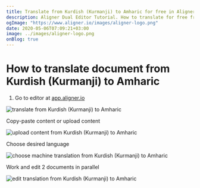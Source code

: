 ```yaml
---
title: Translate from Kurdish (Kurmanji) to Amharic for free in Aligner Editor
description: Aligner Dual Editor Tutorial. How to translate for free from Kurdish (Kurmanji) to Amharic. Aligner is multilingual document management platform. 
ogImage: "https://www.aligner.io/images/aligner-logo.png"
date: 2020-05-06T07:09:21+03:00
image: ../images/aligner-logo.png
onBlog: true
---
```


# How to translate document from Kurdish (Kurmanji) to Amharic

1. Go to editor at [app.aligner.io](https://app.aligner.io "Aligner App web page")

![translate from Kurdish (Kurmanji) to Amharic](../aligner-blank-editor.png "translate from Kurdish (Kurmanji) to Amharic")

Copy-paste content or upload content

![upload content from Kurdish (Kurmanji) to Amharic](../aligner-uploaded-document.png "upload content from Kurdish (Kurmanji) to Amharic")

Choose desired language

![choose machine translation from Kurdish (Kurmanji) to Amharic](../aligner-language-dropdown.png "choose machine translation from Kurdish (Kurmanji) to Amharic")

Work and edit 2 documents in parallel

![edit translation from Kurdish (Kurmanji) to Amharic](../aligner-double-sitded-editor.png "edit translation from Kurdish (Kurmanji) to Amharic")

